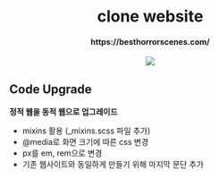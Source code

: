 <div align="center">
<h1>clone website</h1>
<h4>https://besthorrorscenes.com/</h4>
<img src="https://user-images.githubusercontent.com/87973617/184595427-b8b4856e-12f1-40d3-b4b7-18c0c69d19c0.gif">
</div>

## Code Upgrade
**정적 웹을 동적 웹으로 업그레이드**
+ mixins 활용 (_mixins.scss 파일 추가)
+ @media로 화면 크기에 따른 css 변경 
+ px를 em, rem으로 변경
+ 기존 웹사이트와 동일하게 만들기 위해 마지막 문단 추가

